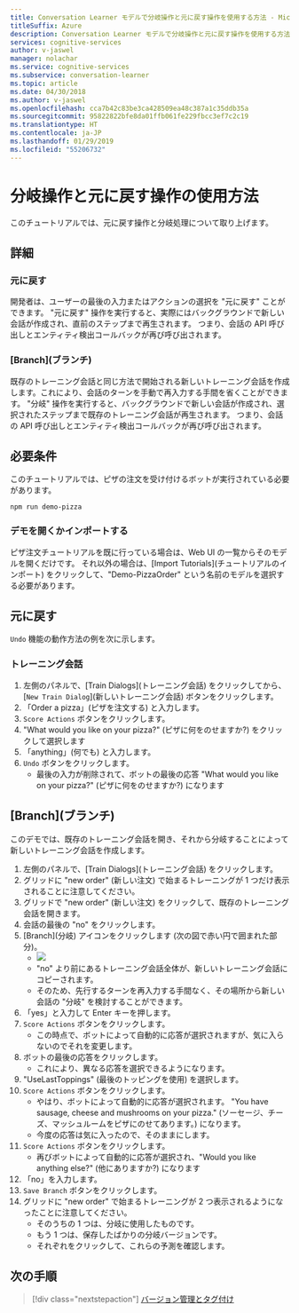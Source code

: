 ```yaml
---
title: Conversation Learner モデルで分岐操作と元に戻す操作を使用する方法 - Microsoft Cognitive Services | Microsoft Docs
titleSuffix: Azure
description: Conversation Learner モデルで分岐操作と元に戻す操作を使用する方法について説明します。
services: cognitive-services
author: v-jaswel
manager: nolachar
ms.service: cognitive-services
ms.subservice: conversation-learner
ms.topic: article
ms.date: 04/30/2018
ms.author: v-jaswel
ms.openlocfilehash: cca7b42c83be3ca428509ea48c387a1c35ddb35a
ms.sourcegitcommit: 95822822bfe8da01ffb061fe229fbcc3ef7c2c19
ms.translationtype: HT
ms.contentlocale: ja-JP
ms.lasthandoff: 01/29/2019
ms.locfileid: "55206732"
---
```

# <a name="how-to-use-branching-and-undo-operations"></a>分岐操作と元に戻す操作の使用方法
このチュートリアルでは、元に戻す操作と分岐処理について取り上げます。


## <a name="details"></a>詳細
### <a name="undo"></a>元に戻す
開発者は、ユーザーの最後の入力またはアクションの選択を "元に戻す" ことができます。 "元に戻す" 操作を実行すると、実際にはバックグラウンドで新しい会話が作成され、直前のステップまで再生されます。  つまり、会話の API 呼び出しとエンティティ検出コールバックが再び呼び出されます。

### <a name="branch"></a>[Branch]\(ブランチ\)
既存のトレーニング会話と同じ方法で開始される新しいトレーニング会話を作成します。これにより、会話のターンを手動で再入力する手間を省くことができます。 "分岐" 操作を実行すると、バックグラウンドで新しい会話が作成され、選択されたステップまで既存のトレーニング会話が再生されます。  つまり、会話の API 呼び出しとエンティティ検出コールバックが再び呼び出されます。


## <a name="requirements"></a>必要条件
このチュートリアルでは、ピザの注文を受け付けるボットが実行されている必要があります。

    npm run demo-pizza

### <a name="open-or-import-the-demo"></a>デモを開くかインポートする

ピザ注文チュートリアルを既に行っている場合は、Web UI の一覧からそのモデルを開くだけです。 それ以外の場合は、[Import Tutorials]\(チュートリアルのインポート\) をクリックして、"Demo-PizzaOrder" という名前のモデルを選択する必要があります。

## <a name="undo"></a>元に戻す

`Undo` 機能の動作方法の例を次に示します。

### <a name="training-dialogs"></a>トレーニング会話
1. 左側のパネルで、[Train Dialogs]\(トレーニング会話\) をクリックしてから、[`New Train Dialog`]\(新しいトレーニング会話\) ボタンをクリックします。
2. 「Order a pizza」(ピザを注文する) と入力します。
3. `Score Actions` ボタンをクリックします。
4. "What would you like on your pizza?" (ピザに何をのせますか?) をクリックして選択します
5. 「anything」(何でも) と入力します。
6. `Undo` ボタンをクリックします。
    - 最後の入力が削除されて、ボットの最後の応答 "What would you like on your pizza?" (ピザに何をのせますか?) になります

## <a name="branch"></a>[Branch]\(ブランチ\)

このデモでは、既存のトレーニング会話を開き、それから分岐することによって新しいトレーニング会話を作成します。

1. 左側のパネルで、[Train Dialogs]\(トレーニング会話\) をクリックします。
2. グリッドに "new order" (新しい注文) で始まるトレーニングが 1 つだけ表示されることに注意してください。
3. グリッドで "new order" (新しい注文) をクリックして、既存のトレーニング会話を開きます。
4. 会話の最後の "no" をクリックします。
5. [Branch]\(分岐\) アイコンをクリックします (次の図で赤い円で囲まれた部分)。
    - ![](../media/tutorial15_branch.PNG)
    - "no" より前にあるトレーニング会話全体が、新しいトレーニング会話にコピーされます。
    - そのため、先行するターンを再入力する手間なく、その場所から新しい会話の "分岐" を検討することができます。
6. 「yes」と入力して Enter キーを押します。
7. `Score Actions` ボタンをクリックします。
    - この時点で、ボットによって自動的に応答が選択されますが、気に入らないのでそれを変更します。
8. ボットの最後の応答をクリックします。
    - これにより、異なる応答を選択できるようになります。
9. "UseLastToppings" (最後のトッピングを使用) を選択します。
10. `Score Actions` ボタンをクリックします。
    - やはり、ボットによって自動的に応答が選択されます。 "You have sausage, cheese and mushrooms on your pizza." (ソーセージ、チーズ、マッシュルームをピザにのせてあります。) になります。 
    - 今度の応答は気に入ったので、そのままにします。
11. `Score Actions` ボタンをクリックします。
    - 再びボットによって自動的に応答が選択され、"Would you like anything else?" (他にありますか?) になります
12. 「no」を入力します。
13. `Save Branch` ボタンをクリックします。
14. グリッドに "new order" で始まるトレーニングが 2 つ表示されるようになったことに注意してください。
    - そのうちの 1 つは、分岐に使用したものです。
    - もう 1 つは、保存したばかりの分岐バージョンです。
    - それぞれをクリックして、これらの予測を確認します。

## <a name="next-steps"></a>次の手順

> [!div class="nextstepaction"]
> [バージョン管理とタグ付け](./18-version-tag.md)
